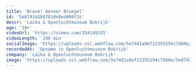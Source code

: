 ```yaml
---
title: 'Bravo! meneer Bruegel'
id: '5e8743a584f83de0ed009f3c'
descr: 'Laika & Openluchtmuseum Bokrijk'
age: '10+'
videoUrl: 'https://vimeo.com/354149155'
videoLength: '100 min'
socialImage: 'https://uploads-ssl.webflow.com/5e74d1a9ef22355294c7d60e/5e8742448607926919ad8af9_asset.jpeg'
recordedAt: 'Opname in Openluchtmuseum Bokrijk'
company: 'Laika & Openluchtmuseum Bokrijk'
image: 'https://uploads-ssl.webflow.com/5e74d1a9ef22355294c7d60e/5e8742448607926919ad8af9_asset.jpeg'
---
```

